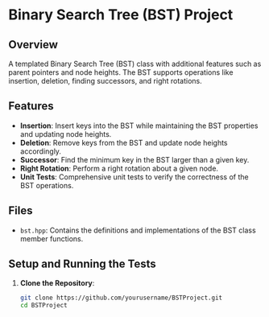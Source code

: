 # Binary Search Tree (BST) Project

## Overview
A templated Binary Search Tree (BST) class with additional features such as parent pointers and node heights. The BST supports operations like insertion, deletion, finding successors, and right rotations.

## Features
- **Insertion**: Insert keys into the BST while maintaining the BST properties and updating node heights.
- **Deletion**: Remove keys from the BST and update node heights accordingly.
- **Successor**: Find the minimum key in the BST larger than a given key.
- **Right Rotation**: Perform a right rotation about a given node.
- **Unit Tests**: Comprehensive unit tests to verify the correctness of the BST operations.

## Files
- `bst.hpp`: Contains the definitions and implementations of the BST class member functions.

## Setup and Running the Tests
1. **Clone the Repository**:
   ```sh
   git clone https://github.com/yourusername/BSTProject.git
   cd BSTProject
